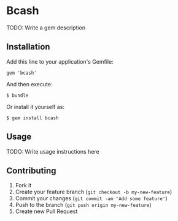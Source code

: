 # Bcash

TODO: Write a gem description

## Installation

Add this line to your application's Gemfile:

    gem 'bcash'

And then execute:

    $ bundle

Or install it yourself as:

    $ gem install bcash

## Usage

TODO: Write usage instructions here

## Contributing

1. Fork it
2. Create your feature branch (`git checkout -b my-new-feature`)
3. Commit your changes (`git commit -am 'Add some feature'`)
4. Push to the branch (`git push origin my-new-feature`)
5. Create new Pull Request
